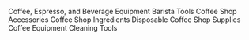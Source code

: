 Coffee, Espresso, and Beverage Equipment
Barista Tools
Coffee Shop Accessories
Coffee Shop Ingredients
Disposable Coffee Shop Supplies
Coffee Equipment Cleaning Tools